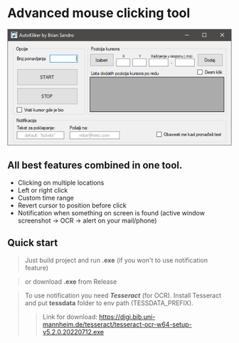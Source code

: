 # Advanced mouse clicking tool

![Screenshot](Resources/kliker.png)

## All best features combined in one tool.
- Clicking on multiple locations
- Left or right click
- Custom time range
- Revert cursor to position before click
- Notification when something on screen is found (active window screenshot -> OCR -> alert on your mail/phone)

## Quick start
> Just build project and run **.exe** (if you won't to use notification feature)

> or download **.exe** from Release

> To use notification you need ***Tesseract*** (for OCR). Install Tesseract and put **tessdata** folder to env path (TESSDATA_PREFIX).
>> Link for download: https://digi.bib.uni-mannheim.de/tesseract/tesseract-ocr-w64-setup-v5.2.0.20220712.exe